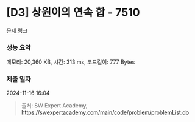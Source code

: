 # [D3] 상원이의 연속 합 - 7510 

[문제 링크](https://swexpertacademy.com/main/code/problem/problemDetail.do?contestProbId=AWoEzJFa2A4DFARq) 

### 성능 요약

메모리: 20,360 KB, 시간: 313 ms, 코드길이: 777 Bytes

### 제출 일자

2024-11-16 16:04



> 출처: SW Expert Academy, https://swexpertacademy.com/main/code/problem/problemList.do